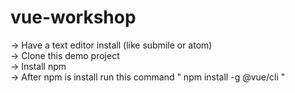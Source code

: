 # vue-workshop

-> Have a text editor install (like submile or atom) <br/>
-> Clone this demo project <br/>
-> Install npm <br/>
-> After npm is install run this command " npm install -g @vue/cli " <br/>
